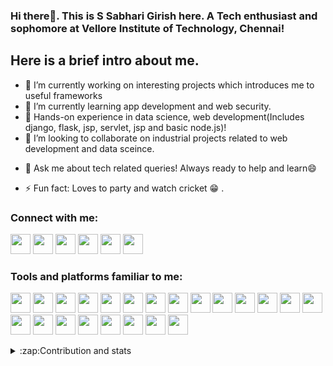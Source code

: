 ### Hi there👋. This is S Sabhari Girish here. A Tech enthusiast and sophomore at Vellore Institute of Technology, Chennai!

## Here is a brief intro about me.

<!--
**girish004/girish004** is a ✨ _special_ ✨ repository because its `README.md` (this file) appears on your GitHub profile.

Here are some ideas to get you started:-->

- 🔭 I’m currently working on interesting projects which introduces me to useful frameworks
- 🌱 I’m currently learning app development and web security. 
- :robot: Hands-on experience in data science, web development(Includes django, flask, jsp, servlet, jsp and basic node.js)!
- 👯 I’m looking to collaborate on industrial projects related to web development and data sceince.
<!--- 🤔 I’m looking for help with ...-->
- 💬 Ask me about tech related queries! Always ready to help and learn😄
<!--- 📫 How to reach me: ...-->
<!--- 😄 Pronouns: ...-->
- ⚡ Fun fact: Loves to party and watch cricket :grin: .

### Connect with me:
[<img width=32 height=32 src="https://simpleicons.org/icons/instagram.svg">](https://www.instagram.com/girish__4)
[<img width=32 height=32 src="https://simpleicons.org/icons/facebook.svg">](https://www.facebook.com/sabhari.girish.1/)
[<img width=32 height=32 src="https://simpleicons.org/icons/linkedin.svg">](https://www.linkedin.com/in/sabhari-girish/)
[<img width=32 height=32 src="https://simpleicons.org/icons/github.svg">](https://www.github.com/girish004)
[<img width=32 height=32 src="https://simpleicons.org/icons/twitter.svg">](https://twitter.com/sabharigirish04)
[<img width=32 height=32 src="https://simpleicons.org/icons/gmail.svg">](mailto:sabharigirish004@gmail.com)

### Tools and platforms familiar to me:
<img width=32 height=32 src="https://simpleicons.org/icons/visualstudiocode.svg"> <img width=32 height=32 src="https://simpleicons.org/icons/c.svg"> <img width=32 height=32 src="https://simpleicons.org/icons/cplusplus.svg"> <img width=32 height=32 src="https://simpleicons.org/icons/python.svg"> <img width=32 height=32 src="https://simpleicons.org/icons/java.svg"> <img width=32 height=32 src="https://simpleicons.org/icons/html5.svg"> <img width=32 height=32 src="https://simpleicons.org/icons/css3.svg"> <img width=32 height=32 src="https://simpleicons.org/icons/javascript.svg"> <img width=32 height=32 src="https://simpleicons.org/icons/npm.svg"> <img width=32 height=32 src="https://simpleicons.org/icons/pycharm.svg"> <img width=32 height=32 src="https://simpleicons.org/icons/kalilinux.svg"> <img width=32 height=32 src="https://simpleicons.org/icons/linux.svg"> <img width=32 height=32 src="https://simpleicons.org/icons/kaggle.svg"> <img width=32 height=32 src="https://simpleicons.org/icons/leetcode.svg"> <img width=32 height=32 src="https://simpleicons.org/icons/codechef.svg"> <img width=32 height=32 src="https://simpleicons.org/icons/hackerrank.svg"> <img width=32 height=32 src="https://simpleicons.org/icons/xampp.svg"> <img width=32 height=32 src="https://simpleicons.org/icons/mysql.svg"> <img width=32 height=32 src="https://simpleicons.org/icons/node-dot-js.svg"> <img width=32 height=32 src="https://simpleicons.org/icons/django.svg"> <img width=32 height=32 src="https://simpleicons.org/icons/flask.svg"> <img width=32 height=32 src="https://simpleicons.org/icons/eclipseide.svg">

<details>
### <summary>:zap:Contribution and stats</summary>
<img src="https://github-readme-stats-iota-tan.vercel.app/api?username=girish004&show_icons=true&theme=radical" >
  </details>

